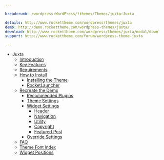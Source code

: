 ```yaml
---

breadcrumb: /wordpress:WordPress/!themes:Themes/juxta:Juxta

details: http://www.rockettheme.com/wordpress/themes/juxta
demo: http://demo.rockettheme.com/wordpress-themes/juxta/
download: http://www.rockettheme.com/wordpress/themes/juxta/modal/downloads
support: http://www.rockettheme.com/forum/wordpress-theme-juxta

---
```


* Juxta
	* [Introduction]()
	* [Key Features](INDEX.md#key-features)
	* [Requirements](INDEX.md#requirements)
	* [How to Install](../../start/themes.md#how-to-install)
		* [Installing the Theme](../../start/themes.md#installing-the-theme)
		* [RocketLauncher](../../start/rocketlauncher.md)
	* [Recreate the Demo](demo.md)
		* [Recommended Plugins](demo.md#recommended-plugins)
		* [Theme Settings](demo.md#theme-settings)
		* [Widget Settings](demo.md#widget-settings)
			* [Header](demo_header.md)
			* [Navigation](demo_navigation.md)
			* [Utility](demo_utility.md)
			* [Copyright](demo_copyright.md)
			* [Featured Post](demo_posts.md)
		* [Override Settings](demo_override.md)
	* [FAQ](faq.md)
	* [Theme Font Index](../../../technical_tips/general/font_index.md)
	* [Widget Positions](positions.md)
